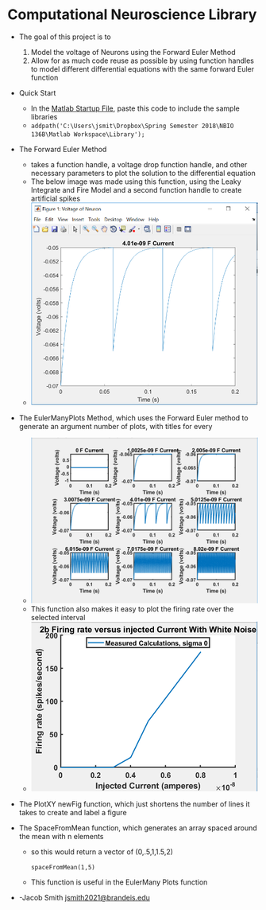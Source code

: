 Computational Neuroscience Library
=======================
* The goal of this project is to
    1.  Model the voltage of Neurons using the Forward Euler Method
    2.  Allow for as much code reuse as possible by using function handles to model different differential equations with the same forward Euler function

* Quick Start

    * In the [Matlab Startup File](https://www.mathworks.com/help/matlab/ref/startup.html), paste this code to include the sample libraries
    * `addpath('C:\Users\jsmit\Dropbox\Spring Semester 2018\NBIO 136B\Matlab Workspace\Library');`

* The Forward Euler Method
  * takes a function handle, a voltage drop function handle, and other necessary parameters to plot the solution to the differential equation
  * The below image was made using this function, using the Leaky Integrate and Fire Model and a second function handle to create artificial spikes
  * ![Voltage Plot](Documentation/ForwardEulerExample.PNG)

* The EulerManyPlots Method, which uses the Forward Euler method to generate an argument number of plots, with titles for every 

    * ![Many Voltage Plots](Documentation/ManyEulerExample.PNG)
    * This function also makes it easy to plot the firing rate over the selected interval
    * ![Firing Rate Plot](Documentation/ManyEulerExampleFiringRates.PNG)

* The PlotXY newFig function, which just shortens the number of lines it takes to create and label a figure

* The SpaceFromMean function, which generates an array spaced around the mean with n elements

    * so this would return a vector of (0,.5,1,1.5,2)

        ```
        spaceFromMean(1,5)
        ```

    * This function is useful in the EulerMany Plots function

* -Jacob Smith jsmith2021@brandeis.edu